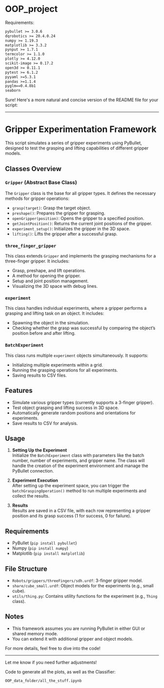 # OOP_project
Requirements:
```txt
pybullet >= 3.0.6
dqrobotics >= 20.4.0.24
numpy >= 1.19.3
matplotlib >= 3.3.2
pynput >= 1.7.1
termcolor >= 1.1.0
plotly >= 4.12.0
scikit-image >= 0.17.2
open3d >= 0.11.1
pytest >= 6.1.2
pyyaml >=5.3.1
pandas >=1.1.4
pyglm==0.4.8b1
seaborn
```

Sure! Here's a more natural and concise version of the README file for your script:

---

# Gripper Experimentation Framework

This script simulates a series of gripper experiments using PyBullet, designed to test the grasping and lifting capabilities of different gripper models.

## Classes Overview

### `Gripper` (Abstract Base Class)
The `Gripper` class is the base for all gripper types. It defines the necessary methods for gripper operations:
- `grasp(target)`: Grasp the target object.
- `preshape()`: Prepares the gripper for grasping.
- `openGripper(position)`: Opens the gripper to a specified position.
- `getJointPosition()`: Returns the current joint positions of the gripper.
- `experiment_setup()`: Initializes the gripper in the 3D space.
- `lifting()`: Lifts the gripper after a successful grasp.

### `three_finger_gripper`
This class extends `Gripper` and implements the grasping mechanisms for a three-finger gripper. It includes:
- Grasp, preshape, and lift operations.
- A method for opening the gripper.
- Setup and joint position management.
- Visualizing the 3D space with debug lines.

### `experiment`
This class handles individual experiments, where a gripper performs a grasping and lifting task on an object. It includes:
- Spawning the object in the simulation.
- Checking whether the grasp was successful by comparing the object’s position before and after lifting.

### `BatchExperiment`
This class runs multiple `experiment` objects simultaneously. It supports:
- Initializing multiple experiments within a grid.
- Running the grasping operations for all experiments.
- Saving results to CSV files.

## Features
- Simulate various gripper types (currently supports a 3-finger gripper).
- Test object grasping and lifting success in 3D space.
- Automatically generate random positions and orientations for experiments.
- Save results to CSV for analysis.

## Usage

1. **Setting Up the Experiment**  
   Initialize the `BatchExperiment` class with parameters like the batch number, number of experiments, and gripper name. The class will handle the creation of the experiment environment and manage the PyBullet connection.

2. **Experiment Execution**  
   After setting up the experiment space, you can trigger the `batchGraspingOperation()` method to run multiple experiments and collect the results.

3. **Results**  
   Results are saved in a CSV file, with each row representing a gripper position and its grasp success (1 for success, 0 for failure).

## Requirements
- PyBullet (`pip install pybullet`)
- Numpy (`pip install numpy`)
- Matplotlib (`pip install matplotlib`)

## File Structure
- `Robots/grippers/threeFingers/sdh.urdf`: 3-finger gripper model.
- `share/cube_small.urdf`: Object models for the experiments (e.g., small cube).
- `utils/thing.py`: Contains utility functions for the experiment (e.g., `Thing` class).

## Notes
- This framework assumes you are running PyBullet in either GUI or shared memory mode.
- You can extend it with additional gripper and object models.
  
For more details, feel free to dive into the code!

--- 

Let me know if you need further adjustments!

Code to generate all the plots, as well as the Classifier:
```
OOP_data_folder/all_the_stuff.ipynb
```

